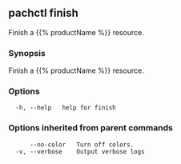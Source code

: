 ## pachctl finish

Finish a {{% productName %}} resource.

### Synopsis

Finish a {{% productName %}} resource.

### Options

```
  -h, --help   help for finish
```

### Options inherited from parent commands

```
      --no-color   Turn off colors.
  -v, --verbose    Output verbose logs
```

